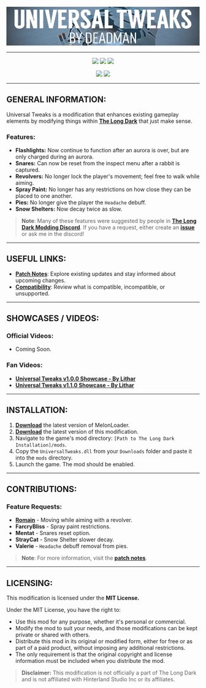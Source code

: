<p align="center">
    <a href="#"><img src="https://raw.githubusercontent.com/Deaadman/UniversalTweaks/release/Images/MainHeading.png"></a>

---

<p align="center">
    <a href="https://github.com/Deaadman/UniversalTweaks/releases/latest"><img src="https://img.shields.io/github/v/release/Deaadman/UniversalTweaks?label=latest&style=for-the-badge"></a>
    <a href="https://github.com/Deaadman/UniversalTweaks/releases"><img src="https://img.shields.io/github/downloads/Deaadman/UniversalTweaks/total.svg?style=for-the-badge"></a>
    <a href="https://github.com/Deaadman/UniversalTweaks/releases"><img src="https://img.shields.io/github/downloads/Deaadman/UniversalTweaks/latest/total.svg?style=for-the-badge"></a>

<p align="center">
    <a href="https://github.com/Deaadman/UniversalTweaks/issues"><img src="https://img.shields.io/github/issues/Deaadman/UniversalTweaks?style=for-the-badge"></a>
    <img src="https://img.shields.io/badge/Translated-5.26%25-red?style=for-the-badge">

---

## GENERAL INFORMATION:

Universal Tweaks is a modification that enhances existing gameplay elements by modifying things within [**The Long Dark**](https://www.hinterlandgames.com/the-long-dark/) that just make sense.

### Features:
- **Flashlights:** Now continue to function after an aurora is over, but are only charged during an aurora.
- **Snares:** Can now be reset from the inspect menu after a rabbit is captured.
- **Revolvers:** No longer lock the player's movement; feel free to walk while aiming.
- **Spray Paint:** No longer has any restrictions on how close they can be placed to one another.
- **Pies:** No longer give the player the `Headache` debuff.
- **Snow Shelters:** Now decay twice as slow.

>**Note**: Many of these features were suggested by people in [**The Long Dark Modding Discord**](https://discord.gg/2mnXAZfGXQ). If you have a request, either create an [**issue**](https://github.com/Deaadman/UniversalTweaks/issues) or ask me in the discord!

---

## USEFUL LINKS:

- [**Patch Notes**](https://github.com/Deaadman/UniversalTweaks/blob/release/Information/PatchNotes.md): Explore existing updates and stay informed about upcoming changes.
- [**Compatibility**](https://github.com/Deaadman/UniversalTweaks/blob/release/Information/Compatibility.md): Review what is compatible, incompatible, or unsupported.

---

## SHOWCASES / VIDEOS:

### Official Videos:
- Coming Soon.

### Fan Videos:
- [**Universal Tweaks v1.0.0 Showcase - By Lithar**](https://youtu.be/ECODXUVC-kc?si=XTFacviOQr3Zo-F9)
- [**Universal Tweaks v1.1.0 Showcase - By Lithar**](https://youtu.be/BL8JDfg02O4?si=e59K-19N7qvqgenO)

---

## INSTALLATION:

1. [**Download**](https://github.com/LavaGang/MelonLoader/releases/latest/download/MelonLoader.Installer.exe) the latest version of MelonLoader.
2. [**Download**](https://github.com/Deaadman/UniversalTweaks/releases/latest/download/UniversalTweaks.dll) the latest version of this modification.
3. Navigate to the game's mod directory: `[Path to The Long Dark Installation]/mods`.
4. Copy the `UniversalTweaks.dll` from your `Downloads` folder and paste it into the `mods` directory.
5. Launch the game. The mod should be enabled.

---

## CONTRIBUTIONS:

### Feature Requests:
- [**Romain**](https://github.com/RomainDeschampsFR) - Moving while aiming with a revolver.
- **FarcryBliss** - Spray paint restrictions.
- **Mentat** - Snares reset option.
- **StrayCat** - Snow Shelter slower decay.
- **Valerie** - `Headache` debuff removal from pies.

>**Note**: For more information, visit the [**patch notes**](https://github.com/Deaadman/UniversalTweaks/blob/release/Information/PatchNotes.md).

---

## LICENSING:
This modification is licensed under the **MIT License.**

Under the MIT License, you have the right to:

- Use this mod for any purpose, whether it's personal or commercial.
- Modify the mod to suit your needs, and those modifications can be kept private or shared with others.
- Distribute this mod in its original or modified form, either for free or as part of a paid product, without imposing any additional restrictions.
- The only requirement is that the original copyright and license information must be included when you distribute the mod.

>**Disclaimer:** This modification is not officially a part of The Long Dark and is not affiliated with Hinterland Studio Inc or its affiliates.